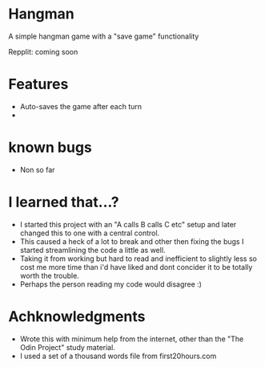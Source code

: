 # Hangman
A simple hangman game with a "save game" functionality

Repplit: coming soon

# Features
 - Auto-saves the game after each turn
 - 

# known bugs
 - Non so far

# I learned that...?
 - I started this project with an "A calls B calls C etc" setup and later changed this to one with a central control.
 - This caused a heck of a lot to break and other then fixing the bugs I started streamlining the code a little as well.
 - Taking it from working but hard to read and inefficient to slightly less so cost me more time than i'd have liked and dont concider it to be totally worth the trouble.
 - Perhaps the person reading my code would disagree :)

# Achknowledgments
 - Wrote this with minimum help from the internet, other than the "The Odin Project" study material.
 - I used a set of a thousand words file from first20hours.com
